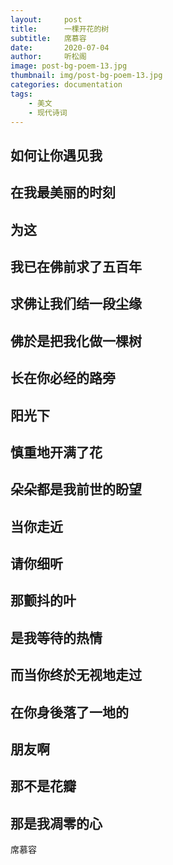 ```yaml
---
layout:     post
title:      一棵开花的树
subtitle:   席慕容
date:       2020-07-04
author:     听松阁
image: post-bg-poem-13.jpg
thumbnail: img/post-bg-poem-13.jpg
categories: documentation
tags:
    - 美文
    - 现代诗词
---
```


## 如何让你遇见我

## 在我最美丽的时刻

## 为这

## 我已在佛前求了五百年

## 求佛让我们结一段尘缘

## 佛於是把我化做一棵树

## 长在你必经的路旁

## 阳光下

## 慎重地开满了花

## 朵朵都是我前世的盼望

## 当你走近

## 请你细听

## 那颤抖的叶

## 是我等待的热情

## 而当你终於无视地走过

## 在你身後落了一地的

## 朋友啊

## 那不是花瓣

## 那是我凋零的心


席慕容